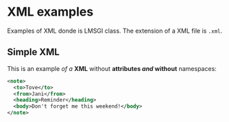 # XML examples

Examples of XML donde is LMSGI class. The extension of a XML file is `.xml`.

## Simple XML

This is an example _of a_ **XML** without **attributes _and_ without** namespaces:

```xml
<note>
  <to>Tove</to>
  <from>Jani</from>
  <heading>Reminder</heading>
  <body>Don't forget me this weekend!</body>
</note>
```
